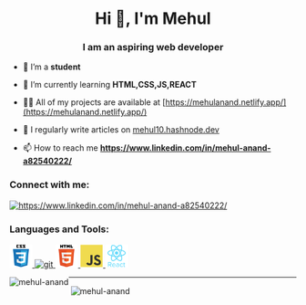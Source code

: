 <h1 align="center">Hi 👋, I'm Mehul</h1>
<h3 align="center">I am an aspiring web developer</h3>

- 🔭 I’m a **student**

- 🌱 I’m currently learning **HTML,CSS,JS,REACT**

- 👨‍💻 All of my projects are available at [https://mehulanand.netlify.app/](https://mehulanand.netlify.app/)

- 📝 I regularly write articles on [mehul10.hashnode.dev](mehul10.hashnode.dev)

- 📫 How to reach me **https://www.linkedin.com/in/mehul-anand-a82540222/**

<h3 align="left">Connect with me:</h3>
<p align="left">
<a href="https://linkedin.com/in/https://www.linkedin.com/in/mehul-anand-a82540222/" target="blank"><img align="center" src="https://raw.githubusercontent.com/rahuldkjain/github-profile-readme-generator/master/src/images/icons/Social/linked-in-alt.svg" alt="https://www.linkedin.com/in/mehul-anand-a82540222/" height="30" width="40" /></a>
</p>

<h3 align="left">Languages and Tools:</h3>
<p align="left"> <a href="https://www.w3schools.com/css/" target="_blank"> <img src="https://raw.githubusercontent.com/devicons/devicon/master/icons/css3/css3-original-wordmark.svg" alt="css3" width="40" height="40"/> </a> <a href="https://git-scm.com/" target="_blank"> <img src="https://www.vectorlogo.zone/logos/git-scm/git-scm-icon.svg" alt="git" width="40" height="40"/> </a> <a href="https://www.w3.org/html/" target="_blank"> <img src="https://raw.githubusercontent.com/devicons/devicon/master/icons/html5/html5-original-wordmark.svg" alt="html5" width="40" height="40"/> </a> <a href="https://developer.mozilla.org/en-US/docs/Web/JavaScript" target="_blank"> <img src="https://raw.githubusercontent.com/devicons/devicon/master/icons/javascript/javascript-original.svg" alt="javascript" width="40" height="40"/> </a> <a href="https://reactjs.org/" target="_blank"> <img src="https://raw.githubusercontent.com/devicons/devicon/master/icons/react/react-original-wordmark.svg" alt="react" width="40" height="40"/> </a> </p>

<p><img align="left" src="https://github-readme-stats.vercel.app/api/top-langs?username=mehul-anand&show_icons=true&locale=en&layout=compact" alt="mehul-anand" /></p>
<hr>
<p>&nbsp;<img align="center" src="https://github-readme-stats.vercel.app/api?username=mehul-anand&show_icons=true&locale=en" alt="mehul-anand" /></p>
